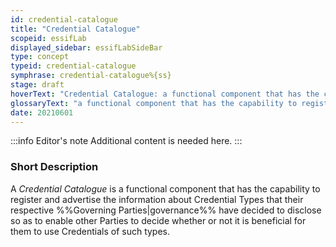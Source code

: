 ```yaml
---
id: credential-catalogue
title: "Credential Catalogue"
scopeid: essifLab
displayed_sidebar: essifLabSideBar
type: concept
typeid: credential-catalogue
symphrase: credential-catalogue%{ss}
stage: draft
hoverText: "Credential Catalogue: a functional component that has the capability to register and advertise the information about Credential Types that their respective Governing Parties have decided to disclose so as to enable other Parties to decide whether or not it is beneficial for them to use Credentials of such types."
glossaryText: "a functional component that has the capability to register and advertise the information about %%credential types^credential-type%% that their respective %%governing parties^governance%% have decided to disclose so as to enable other %%parties^party%% to decide whether or not it is beneficial for them to use %%credentials^credential%% of such types."
date: 20210601
---
```


:::info Editor's note
Additional content is needed here.
:::

### Short Description

A *Credential Catalogue* is a functional component that has the capability to register and advertise the information about Credential Types that their respective %%Governing Parties|governance%% have decided to disclose so as to enable other Parties to decide whether or not it is beneficial for them to use Credentials of such types.